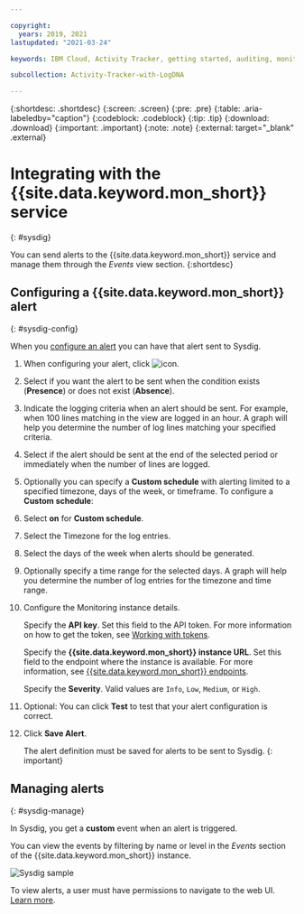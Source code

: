 ```yaml
---

copyright:
  years: 2019, 2021
lastupdated: "2021-03-24"

keywords: IBM Cloud, Activity Tracker, getting started, auditing, monitoring

subcollection: Activity-Tracker-with-LogDNA

---
```


{:shortdesc: .shortdesc}
{:screen: .screen}
{:pre: .pre}
{:table: .aria-labeledby="caption"}
{:codeblock: .codeblock}
{:tip: .tip}
{:download: .download}
{:important: .important}
{:note: .note}
{:external: target="_blank" .external}

# Integrating with the {{site.data.keyword.mon_short}} service
{: #sysdig}

You can send alerts to the {{site.data.keyword.mon_short}} service and manage them through the *Events* view section.
{:shortdesc}

## Configuring a {{site.data.keyword.mon_short}} alert
{: #sysdig-config}

When you [configure an alert](/docs/Activity-Tracker-with-LogDNA?topic=Activity-Tracker-with-LogDNA-alerts#configure-an-alert) you can have that alert sent to Sysdig.

1. When configuring your alert, click ![icon](../images/sysdig.png "icon").

2. Select if you want the alert to be sent when the condition exists (**Presence**) or does not exist (**Absence**).

3. Indicate the logging criteria when an alert should be sent.  For example, when 100 lines matching in the view are logged in an hour.  A graph will help you determine the number of log lines matching your specified criteria.

4. Select if the alert should be sent at the end of the selected period or immediately when the number of lines are logged.

5. Optionally you can specify a **Custom schedule** with alerting limited to a specified timezone, days of the week, or timeframe. To configure a **Custom schedule**:

  1. Select **on** for **Custom schedule**.
  2. Select the Timezone for the log entries. 
  3. Select the days of the week when alerts should be generated.
  4. Optionally specify a time range for the selected days. A graph will help you determine the number of log entries for the timezone and time range.

6. Configure the Monitoring instance details.

    Specify the **API key**. Set this field to the API token. For more information on how to get the token, see [Working with tokens](/docs/Monitoring-with-Sysdig?topic=Monitoring-with-Sysdig-api_sysdig_token).

    Specify the **{{site.data.keyword.mon_short}} instance URL**. Set this field to the endpoint where the instance is available. For more information, see [{{site.data.keyword.mon_short}} endpoints](/docs/Monitoring-with-Sysdig?topic=Monitoring-with-Sysdig-endpoints#endpoints_sysdig).

    Specify the **Severity**. Valid values are `Info`, `Low`, `Medium`, or `High`. 

7. Optional: You can click **Test** to test that your alert configuration is correct.

8. Click **Save Alert**.

   The alert definition must be saved for alerts to be sent to Sysdig.
   {: important}



## Managing alerts
{: #sysdig-manage}

In Sysdig, you get a **custom** event when an alert is triggered. 

You can view the events by filtering by name or level in the *Events* section of the {{site.data.keyword.mon_short}} instance.

![Sysdig sample](../images/sysdig-sample.png "Sysdig sample")

To view alerts, a user must have permissions to navigate to the web UI. [Learn more](/docs/Monitoring-with-Sysdig?topic=Monitoring-with-Sysdig-launch).




